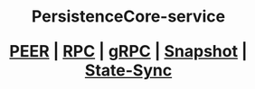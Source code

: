 <h1 align="center"> PersistenceCore-service
  
 [PEER](https://github.com/YTWOFUND/PersistenceCore-service/blob/main/PersistenceCore-Peer.md#-state-sync-peer-for-persistencecore-)   |   [RPC](https://github.com/YTWOFUND/PersistenceCore-service/blob/main/PersistenceCore-PRC.md#-public-rpc-endpoint-of-ytwofund-for-persistencecore-project-)   |   [gRPC](https://github.com/YTWOFUND/PersistenceCore-service/blob/main/PersistenceCore-gRPC.md#-public-grpc-endpoint-of-ytwofund-for-persistencecore-project-)    |   [Snapshot](https://github.com/YTWOFUND/PersistenceCore-service/blob/main/Snapshot.md#-snapshot-user-guide-)   |   [State-Sync]()
